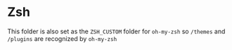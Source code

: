 # Zsh

This folder is also set as the `ZSH_CUSTOM` folder for `oh-my-zsh` so `/themes` and `/plugins` are recognized by `oh-my-zsh`